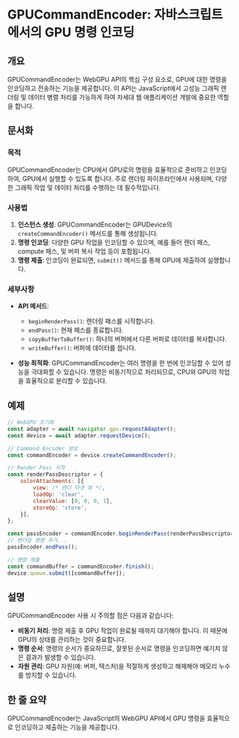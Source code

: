 <!--
Meta Description: # GPUCommandEncoder: 자바스크립트에서의 GPU 명령 인코딩 ## 개요 GPUCommandEncoder는 WebGPU API의 핵심 구성 요소로, GPU에 대한 명령을 인코딩하고 전송하는 기능을 제공합니다. 이 API는 JavaScript에서 고성능 그래...
Meta Keywords: gpu, const, gpucommandencoder는, 명령을, 렌더링
-->

# GPUCommandEncoder: 자바스크립트에서의 GPU 명령 인코딩

## 개요
GPUCommandEncoder는 WebGPU API의 핵심 구성 요소로, GPU에 대한 명령을 인코딩하고 전송하는 기능을 제공합니다. 이 API는 JavaScript에서 고성능 그래픽 렌더링 및 데이터 병렬 처리를 가능하게 하여 차세대 웹 애플리케이션 개발에 중요한 역할을 합니다.

## 문서화
### 목적
GPUCommandEncoder는 CPU에서 GPU로의 명령을 효율적으로 준비하고 인코딩하여, GPU에서 실행할 수 있도록 합니다. 주로 렌더링 파이프라인에서 사용되며, 다양한 그래픽 작업 및 데이터 처리를 수행하는 데 필수적입니다.

### 사용법
1. **인스턴스 생성**: GPUCommandEncoder는 GPUDevice의 `createCommandEncoder()` 메서드를 통해 생성됩니다.
2. **명령 인코딩**: 다양한 GPU 작업을 인코딩할 수 있으며, 예를 들어 렌더 패스, compute 패스, 및 버퍼 복사 작업 등이 포함됩니다.
3. **명령 제출**: 인코딩이 완료되면, `submit()` 메서드를 통해 GPU에 제출하여 실행합니다.

### 세부사항
- **API 메서드**:
  - `beginRenderPass()`: 렌더링 패스를 시작합니다.
  - `endPass()`: 현재 패스를 종료합니다.
  - `copyBufferToBuffer()`: 하나의 버퍼에서 다른 버퍼로 데이터를 복사합니다.
  - `writeBuffer()`: 버퍼에 데이터를 씁니다.
  
- **성능 최적화**: GPUCommandEncoder는 여러 명령을 한 번에 인코딩할 수 있어 성능을 극대화할 수 있습니다. 명령은 비동기적으로 처리되므로, CPU와 GPU의 작업을 효율적으로 분리할 수 있습니다.

## 예제
```javascript
// WebGPU 초기화
const adapter = await navigator.gpu.requestAdapter();
const device = await adapter.requestDevice();

// Command Encoder 생성
const commandEncoder = device.createCommandEncoder();

// Render Pass 시작
const renderPassDescriptor = {
    colorAttachments: [{
        view: /* 렌더 타겟 뷰 */,
        loadOp: 'clear',
        clearValue: [0, 0, 0, 1],
        storeOp: 'store',
    }],
};

const passEncoder = commandEncoder.beginRenderPass(renderPassDescriptor);
// 렌더링 명령 추가...
passEncoder.endPass();

// 명령 제출
const commandBuffer = commandEncoder.finish();
device.queue.submit([commandBuffer]);
```

## 설명
GPUCommandEncoder 사용 시 주의할 점은 다음과 같습니다:
- **비동기 처리**: 명령 제출 후 GPU 작업이 완료될 때까지 대기해야 합니다. 이 때문에 GPU의 상태를 관리하는 것이 중요합니다.
- **명령 순서**: 명령의 순서가 중요하므로, 잘못된 순서로 명령을 인코딩하면 예기치 않은 결과가 발생할 수 있습니다.
- **자원 관리**: GPU 자원(예: 버퍼, 텍스처)을 적절하게 생성하고 해제해야 메모리 누수를 방지할 수 있습니다.

## 한 줄 요약
GPUCommandEncoder는 JavaScript의 WebGPU API에서 GPU 명령을 효율적으로 인코딩하고 제출하는 기능을 제공합니다.